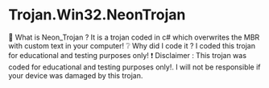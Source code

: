 # Trojan.Win32.NeonTrojan
🤔 What is Neon_Trojan ?  It is a trojan coded in c# which overwrites the MBR with custom text in your computer! ❔ Why did I code it ? I coded this trojan for educational and testing purposes only! ❗ Disclaimer : This trojan was coded for educational and testing purposes only!. I will not be responsible if  your device was damaged by this trojan. 

